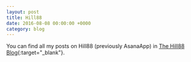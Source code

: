 ```yaml
---
layout: post
title: Hill88
date: 2016-08-08 00:00:00 +0000
category: blog
---
```


You can find all my posts on Hill88 (previously AsanaApp) in [The Hill88 Blog](https://medium.com/the-hill88-blog){:target="_blank"}.